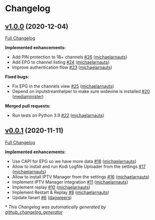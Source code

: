 # Changelog

## [v1.0.0](https://github.com/add-ons/plugin.video.tvvlaanderen/tree/v1.0.0) (2020-12-04)

[Full Changelog](https://github.com/add-ons/plugin.video.tvvlaanderen/compare/v0.0.1...v1.0.0)

**Implemented enhancements:**

- Add PIN protection to 18+ channels [\#26](https://github.com/add-ons/plugin.video.tvvlaanderen/pull/26) ([michaelarnauts](https://github.com/michaelarnauts))
- Add EPG to channel listing [\#24](https://github.com/add-ons/plugin.video.tvvlaanderen/pull/24) ([michaelarnauts](https://github.com/michaelarnauts))
- Improve authentication flow [\#23](https://github.com/add-ons/plugin.video.tvvlaanderen/pull/23) ([michaelarnauts](https://github.com/michaelarnauts))

**Fixed bugs:**

- Fix EPG in the channels view [\#25](https://github.com/add-ons/plugin.video.tvvlaanderen/pull/25) ([michaelarnauts](https://github.com/michaelarnauts))
- Depend on inputstreamhelper to make sure widevine is installed [\#20](https://github.com/add-ons/plugin.video.tvvlaanderen/pull/20) ([mediaminister](https://github.com/mediaminister))

**Merged pull requests:**

- Run tests on Python 3.9 [\#22](https://github.com/add-ons/plugin.video.tvvlaanderen/pull/22) ([michaelarnauts](https://github.com/michaelarnauts))

## [v0.0.1](https://github.com/add-ons/plugin.video.tvvlaanderen/tree/v0.0.1) (2020-11-11)

[Full Changelog](https://github.com/add-ons/plugin.video.tvvlaanderen/compare/de15b078e0084d6bf2ae0a60af1dd902cc81fcd0...v0.0.1)

**Implemented enhancements:**

- Use CAPI for EPG so we have more data [\#18](https://github.com/add-ons/plugin.video.tvvlaanderen/pull/18) ([michaelarnauts](https://github.com/michaelarnauts))
- Allow to install and run Kodi Logfile Uploader from the settings [\#17](https://github.com/add-ons/plugin.video.tvvlaanderen/pull/17) ([michaelarnauts](https://github.com/michaelarnauts))
- Allow to install IPTV Manager from the settings [\#16](https://github.com/add-ons/plugin.video.tvvlaanderen/pull/16) ([michaelarnauts](https://github.com/michaelarnauts))
- Implement IPTV Manager integration [\#11](https://github.com/add-ons/plugin.video.tvvlaanderen/pull/11) ([michaelarnauts](https://github.com/michaelarnauts))
- Implement replay [\#10](https://github.com/add-ons/plugin.video.tvvlaanderen/pull/10) ([michaelarnauts](https://github.com/michaelarnauts))
- Implement Restart & Replay [\#8](https://github.com/add-ons/plugin.video.tvvlaanderen/pull/8) ([michaelarnauts](https://github.com/michaelarnauts))
- Update fanart [\#6](https://github.com/add-ons/plugin.video.tvvlaanderen/pull/6) ([dagwieers](https://github.com/dagwieers))



\* *This Changelog was automatically generated by [github_changelog_generator](https://github.com/github-changelog-generator/github-changelog-generator)*
